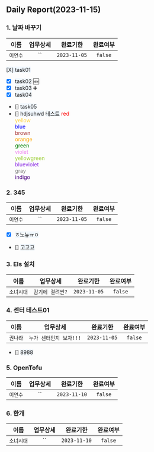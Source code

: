 ## Daily Report(2023-11-15)

### 1. 날짜 바꾸기

| 이름 | 업무상세 | 완료기한 | 완료여부 |
| :--: | :--: | :--: | :--: |
| `이연수` | `` | `2023-11-05` | `false` |
<span style='background-color: #f1f8ff'> [X] task01</span>
- [X] <span style='background-color: #f1f8ff'>task02</span> 🆕
- [X] <span style='background-color: #f1f8ff'>task03</span> :heavy_plus_sign:
- [X] <span style='background-color: #f1f8ff'>task04</span>
- [] <span style='background-color: #f1f8ff'>task05</span>
- [] <span style='background-color: #f1f8ff'>hdjsuhwd</span>
<span style='background-color: #f1f8ff'>테스트</span>
<span style="color:red"> red </span>  
<span style="color:#ffd33d"> yellow </span>   
<span style="color:blue"> blue </span>  
<span style="color:brown"> brown </span>  
<span style="color:orange"> orange </span>  
<span style="color:green"> green </span>   
<span style="color:violet"> violet </span>  
<span style="color:yellowgreen"> yellowgreen </span>  
<span style="color:blueviolet"> blueviolet </span>  
<span style="color:gray"> gray</span>  
<span style="color:indigo"> indigo </span>  

### 2. 345

| 이름 | 업무상세 | 완료기한 | 완료여부 |
| :--: | :--: | :--: | :--: |
| `이연수` | `` | `2023-11-05` | `false` |
- [X] <span style='background-color: #f1f8ff'>ㅎ노뉴ㅠㅇ</span>
- [] <span style='background-color: #f1f8ff'>고고고</span>

### 3. Els 설치

| 이름 | 업무상세 | 완료기한 | 완료여부 |
| :--: | :--: | :--: | :--: |
| `소녀시대` | `감기에 걸려싼?` | `2023-11-05` | `false` |

### 4. 센터 테스트01

| 이름 | 업무상세 | 완료기한 | 완료여부 |
| :--: | :--: | :--: | :--: |
| `권나라` | `누가 센터인지 보자!!!` | `2023-11-05` | `false` |
- [] <span style='background-color: #f1f8ff'>8988</span>

### 5. OpenTofu

| 이름 | 업무상세 | 완료기한 | 완료여부 |
| :--: | :--: | :--: | :--: |
| `이연수` | `` | `2023-11-10` | `false` |

### 6. 한개

| 이름 | 업무상세 | 완료기한 | 완료여부 |
| :--: | :--: | :--: | :--: |
| `소녀시대` | `` | `2023-11-10` | `false` |



